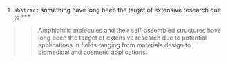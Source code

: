1. `abstract` something have long been the target of extensive research due to ***
>> Amphiphilic molecules and their self-assembled structures have long been the taeget of extensive research due to potential applications in fields ranging from materials design to biomedical and cosmetic applications.
